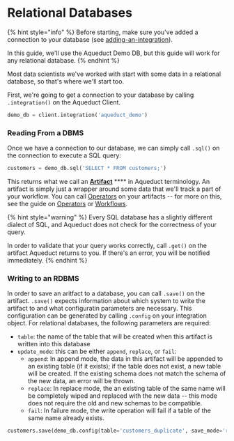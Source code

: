# Relational Databases

{% hint style="info" %}
Before starting, make sure you've added a connection to your database (see [adding-an-integration](../adding-an-integration/ "mention")).

In this guide, we'll use the Aqueduct Demo DB, but this guide will work for any relational database.
{% endhint %}

Most data scientists we've worked with start with some data in a relational database, so that's where we'll start too.&#x20;

First, we're going to get a connection to your database by calling `.integration()` on the Aqueduct Client.&#x20;

```python
demo_db = client.integration('aqueduct_demo')
```

### Reading From a DBMS

Once we have a connection to our database, we can simply call `.sql()` on the connection to execute a SQL query:

```python
customers = demo_db.sql('SELECT * FROM customers;')
```

This returns what we call an [**Artifact**](../../artifacts.md) **** in Aqueduct terminology. An artifact is simply just a wrapper around some data that we'll track a part of your workflow. You can call [Operators](../../operators.md) on your artifacts -- for more on this, see the guide on [Operators](../../operators.md) or [Workflows](../../workflows/).

{% hint style="warning" %}
Every SQL database has a slightly different dialect of SQL, and Aqueduct does not check for the correctness of your query.&#x20;

In order to validate that your query works correctly, call `.get()` on the artifact Aqueduct returns to you. If there's an error, you will be notified immediately.
{% endhint %}

### Writing to an RDBMS

In order to save an aritfact to a database, you can call `.save()` on the artifact. `.save()` expects information about which system to write the artifact to and what configuratin parameters are necessary. This configuration can be generated by calling `.config` on your integration object. For relational databases, the following parameters are required:

* `table`: the name of the table that will be created when this artifact is written into this database
* `update_mode`: this can be either `append`, `replace`, or `fail`:
  * `append`: In append mode, the data in this artifact will be appended to an existing table (if it exists); if the table does not exist, a new table will be created. If the existing schema does not match the schema of the new data, an error will be thrown.
  * `replace`: In replace mode, the an existing table of the same name will be completely wiped and replaced with the new data -- this mode does not require the old and new schemas to be compatible.
  * `fail`: In failure mode, the write operation will fail if a table of the same name already exists.

```python
customers.save(demo_db.config(table='customers_duplicate', save_mode='replace'))
```
